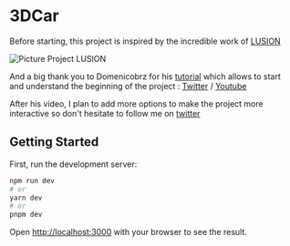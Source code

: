 # 3DCar

Before starting, this project is inspired by the incredible work of [LUSION](https://lusion.co/work/gemini)

![Picture Project LUSION](./Image_RM/LUSION.png)

And a big thank you to Domenicobrz for his [tutorial](https://www.youtube.com/watch?v=lcMCVWYpnrI&t=1s) which allows to start and understand the beginning of the project : [Twitter](https://twitter.com/Domenico_brz) / [Youtube](https://www.youtube.com/@irradiance730)

After his video, I plan to add more options to make the project more interactive so don't hesitate to follow me on [twitter](https://twitter.com/Azdinmediri) 

## Getting Started

First, run the development server:

```bash
npm run dev
# or
yarn dev
# or
pnpm dev
```

Open [http://localhost:3000](http://localhost:3000) with your browser to see the result.